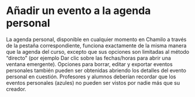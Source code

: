 # Añadir un evento a la agenda personal

La agenda personal, disponible en cualquier momento en Chamilo a través de la pestaña correspondiente, funciona exactamente de la misma manera que la agenda del curso, excepto que sus opciones son limitadas al método “directo” \(por ejemplo Dar clic sobre las fechas/horas para abrir una ventana emergente\). Opciones para borrar, editar y exportar eventos personales también pueden ser obtenidas abriendo los detalles del evento personal en cuestión. Profesores y alumnos deberían recordar que los eventos personales \(azules\) no pueden ser vistos por nadie más que su creador.

